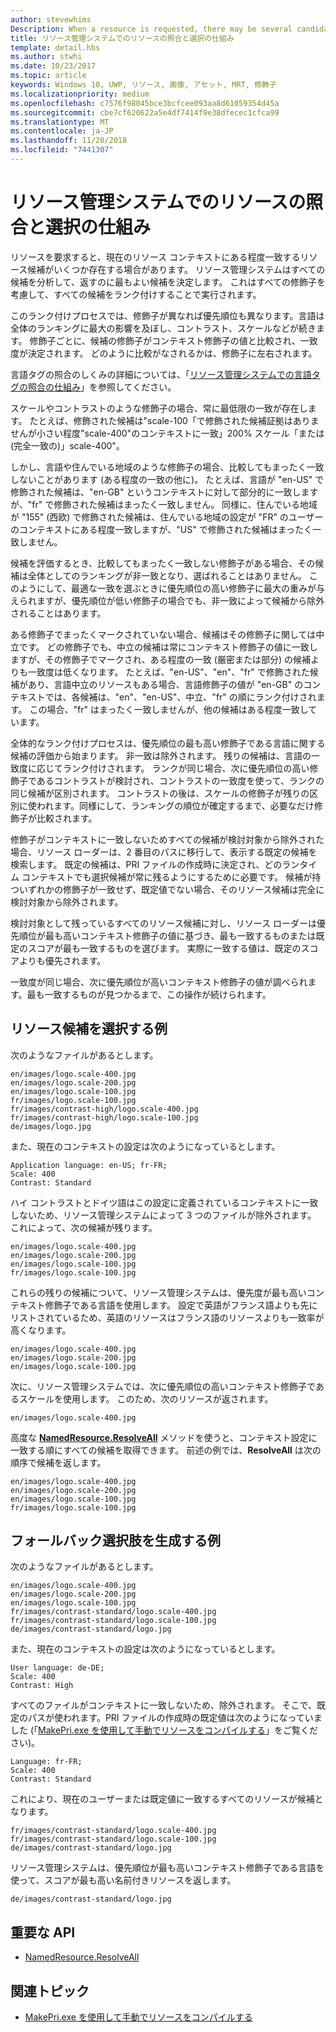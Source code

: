 ```yaml
---
author: stevewhims
Description: When a resource is requested, there may be several candidates that match the current resource context to some degree. The Resource Management System will analyze all of the candidates and determine the best candidate to return. This topic describes that process in detail and gives examples.
title: リソース管理システムでのリソースの照合と選択の仕組み
template: detail.hbs
ms.author: stwhi
ms.date: 10/23/2017
ms.topic: article
keywords: Windows 10, UWP, リソース, 画像, アセット, MRT, 修飾子
ms.localizationpriority: medium
ms.openlocfilehash: c7576f98045bce3bcfcee093aa8d61059354d45a
ms.sourcegitcommit: cbe7cf620622a5e4df7414f9e38dfecec1cfca99
ms.translationtype: MT
ms.contentlocale: ja-JP
ms.lasthandoff: 11/20/2018
ms.locfileid: "7441307"
---
```

# <a name="how-the-resource-management-system-matches-and-chooses-resources"></a>リソース管理システムでのリソースの照合と選択の仕組み
リソースを要求すると、現在のリソース コンテキストにある程度一致するリソース候補がいくつか存在する場合があります。 リソース管理システムはすべての候補を分析して、返すのに最もよい候補を決定します。 これはすべての修飾子を考慮して、すべての候補をランク付けすることで実行されます。

このランク付けプロセスでは、修飾子が異なれば優先順位も異なります。言語は全体のランキングに最大の影響を及ぼし、コントラスト、スケールなどが続きます。 修飾子ごとに、候補の修飾子がコンテキスト修飾子の値と比較され、一致度が決定されます。 どのように比較がなされるかは、修飾子に左右されます。

言語タグの照合のしくみの詳細については、「[リソース管理システムでの言語タグの照合の仕組み](how-rms-matches-lang-tags.md)」を参照してください。

スケールやコントラストのような修飾子の場合、常に最低限の一致が存在します。 たとえば、修飾された候補は"scale-100「で修飾された候補証拠はありませんが小さい程度"scale-400"のコンテキストに一致」200% スケール「または (完全一致の)」scale-400"。

しかし、言語や住んでいる地域のような修飾子の場合、比較してもまったく一致しないことがあります (ある程度の一致の他に)。 たとえば、言語が "en-US" で修飾された候補は、"en-GB" というコンテキストに対して部分的に一致しますが、"fr" で修飾された候補はまったく一致しません。 同様に、住んでいる地域が "155" (西欧) で修飾された候補は、住んでいる地域の設定が "FR" のユーザーのコンテキストにある程度一致しますが、"US" で修飾された候補はまったく一致しません。

候補を評価するとき、比較してもまったく一致しない修飾子がある場合、その候補は全体としてのランキングが非一致となり、選ばれることはありません。 このようにして、最適な一致を選ぶときに優先順位の高い修飾子に最大の重みが与えられますが、優先順位が低い修飾子の場合でも、非一致によって候補から除外されることはあります。

ある修飾子でまったくマークされていない場合、候補はその修飾子に関しては中立です。 どの修飾子でも、中立の候補は常にコンテキスト修飾子の値に一致しますが、その修飾子でマークされ、ある程度の一致 (厳密または部分) の候補よりも一致度は低くなります。 たとえば、"en-US"、"en"、"fr" で修飾された候補があり、言語中立のリソースもある場合、言語修飾子の値が "en-GB" のコンテキストでは、各候補は、"en"、"en-US"、中立、"fr" の順にランク付けされます。 この場合、"fr" はまったく一致しませんが、他の候補はある程度一致しています。

全体的なランク付けプロセスは、優先順位の最も高い修飾子である言語に関する候補の評価から始まります。 非一致は除外されます。 残りの候補は、言語の一致度に応じてランク付けされます。 ランクが同じ場合、次に優先順位の高い修飾子であるコントラストが検討され、コントラストの一致度を使って、ランクの同じ候補が区別されます。 コントラストの後は、スケールの修飾子が残りの区別に使われます。同様にして、ランキングの順位が確定するまで、必要なだけ修飾子が比較されます。

修飾子がコンテキストに一致しないためすべての候補が検討対象から除外された場合、リソース ローダーは、2 番目のパスに移行して、表示する既定の候補を検索します。 既定の候補は、PRI ファイルの作成時に決定され、どのランタイム コンテキストでも選択候補が常に残るようにするために必要です。 候補が持ついずれかの修飾子が一致せず、既定値でない場合、そのリソース候補は完全に検討対象から除外されます。

検討対象として残っているすべてのリソース候補に対し、リソース ローダーは優先順位が最も高いコンテキスト修飾子の値に基づき、最も一致するものまたは既定のスコアが最も一致するものを選びます。 実際に一致する値は、既定のスコアよりも優先されます。

一致度が同じ場合、次に優先順位が高いコンテキスト修飾子の値が調べられます。最も一致するものが見つかるまで、この操作が続けられます。

## <a name="example-of-choosing-a-resource-candidate"></a>リソース候補を選択する例
次のようなファイルがあるとします。

```console
en/images/logo.scale-400.jpg
en/images/logo.scale-200.jpg
en/images/logo.scale-100.jpg  
fr/images/logo.scale-100.jpg
fr/images/contrast-high/logo.scale-400.jpg
fr/images/contrast-high/logo.scale-100.jpg
de/images/logo.jpg
```

また、現在のコンテキストの設定は次のようになっているとします。

```console
Application language: en-US; fr-FR;
Scale: 400
Contrast: Standard
```

ハイ コントラストとドイツ語はこの設定に定義されているコンテキストに一致しないため、リソース管理システムによって 3 つのファイルが除外されます。 これによって、次の候補が残ります。

```console
en/images/logo.scale-400.jpg
en/images/logo.scale-200.jpg
en/images/logo.scale-100.jpg  
fr/images/logo.scale-100.jpg
```

これらの残りの候補について、リソース管理システムは、優先度が最も高いコンテキスト修飾子である言語を使用します。 設定で英語がフランス語よりも先にリストされているため、英語のリソースはフランス語のリソースよりも一致率が高くなります。

```console
en/images/logo.scale-400.jpg
en/images/logo.scale-200.jpg
en/images/logo.scale-100.jpg  
```

次に、リソース管理システムでは、次に優先順位の高いコンテキスト修飾子であるスケールを使用します。 このため、次のリソースが返されます。

```console
en/images/logo.scale-400.jpg
```

高度な [**NamedResource.ResolveAll**](/uwp/api/windows.applicationmodel.resources.core.namedresource.resolveall?branch=live) メソッドを使うと、コンテキスト設定に一致する順にすべての候補を取得できます。 前述の例では、**ResolveAll** は次の順序で候補を返します。

```console
en/images/logo.scale-400.jpg
en/images/logo.scale-200.jpg
en/images/logo.scale-100.jpg  
fr/images/logo.scale-100.jpg
```

## <a name="example-of-producing-a-fallback-choice"></a>フォールバック選択肢を生成する例
次のようなファイルがあるとします。

```console
en/images/logo.scale-400.jpg
en/images/logo.scale-200.jpg
en/images/logo.scale-100.jpg  
fr/images/contrast-standard/logo.scale-400.jpg
fr/images/contrast-standard/logo.scale-100.jpg
de/images/contrast-standard/logo.jpg
```

また、現在のコンテキストの設定は次のようになっているとします。

```console
User language: de-DE;
Scale: 400
Contrast: High
```

すべてのファイルがコンテキストに一致しないため、除外されます。 そこで、既定のパスが使われます。PRI ファイルの作成時の既定値は次のようになっていました (「[MakePri.exe を使用して手動でリソースをコンパイルする](compile-resources-manually-with-makepri.md)」をご覧ください)。

```console
Language: fr-FR;
Scale: 400
Contrast: Standard
```

これにより、現在のユーザーまたは既定値に一致するすべてのリソースが候補となります。

```console
fr/images/contrast-standard/logo.scale-400.jpg
fr/images/contrast-standard/logo.scale-100.jpg
de/images/contrast-standard/logo.jpg
```

リソース管理システムは、優先順位が最も高いコンテキスト修飾子である言語を使って、スコアが最も高い名前付きリソースを返します。

```console
de/images/contrast-standard/logo.jpg
```

## <a name="important-apis"></a>重要な API
* [NamedResource.ResolveAll](/uwp/api/windows.applicationmodel.resources.core.namedresource.resolveall?branch=live)

## <a name="related-topics"></a>関連トピック
* [MakePri.exe を使用して手動でリソースをコンパイルする](compile-resources-manually-with-makepri.md)